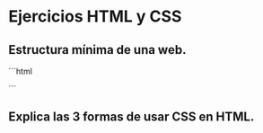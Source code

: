 # Ejercicios HTML y CSS
## Estructura mínima de una web.
´´´html
<!DOCTYPE html>
<html>
<head>
	<title></title>
</head>
<body>

</body>
</html>
´´´

## Explica las 3 formas de usar CSS en HTML.
